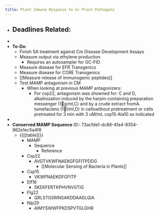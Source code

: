 ```yaml
---
title: Plant Immune Response to G+ Plant Pathogens
---
```


- **Deadlines Related**:
	-
-
- **To-Do**:
	- Finish SA treatment against Cm Disease Development Assays
	- Measure output via ethylene production
		- Requires an autosampler for GC-FID
	- Measure disease for EFR Transgenics
	- Measure disease for CORE Transgenics
	- [[Measure release of immunogenic peptides]]
	- Test MAMP antagonism in CM
		- When looking at previous MAMP antagonizers:
			- For csp22, antagonism was showned for: C and D, alkalinization induced by the harpin-containing preparation messenger (1g/ml,C) and by a crude extract fromA. tumefaciens (1l/ml,D) in cellswithout pretreatment or cells pretreated for 3 min with 3 uM/mL csp15-Ala10 as indicated
-
- **Conserved MAMP Sequence**
  ID:: 73acfde1-dc88-4fa4-8354-962e1ec5a4f8
	- {{[[table]]}}
		- MAMP
			- Sequence
				- Reference
		- Csp22
			- AVGTVKWFNAEKGFGFITPDDG
				- [[Molecular Sensing of Bacteria in Plants]]
		- Csp15
			- VKWFNAEKGFGFITP
		- Elf18
			- SKEKFERTKPHVNVGTIG
		- Flg22
			- QRLSTGSRINSAKDDAAGLQIA
		- Nlp20
			- AIMYSWWFPKDSPVTGLGHR